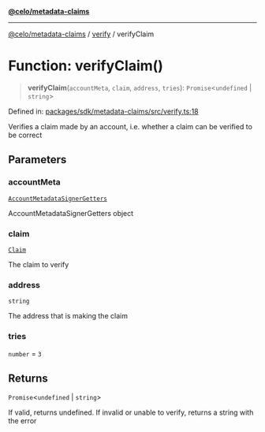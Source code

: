 [**@celo/metadata-claims**](../../README.md)

***

[@celo/metadata-claims](../../README.md) / [verify](../README.md) / verifyClaim

# Function: verifyClaim()

> **verifyClaim**(`accountMeta`, `claim`, `address`, `tries`): `Promise`\<`undefined` \| `string`\>

Defined in: [packages/sdk/metadata-claims/src/verify.ts:18](https://github.com/celo-org/developer-tooling/blob/master/packages/sdk/metadata-claims/src/verify.ts#L18)

Verifies a claim made by an account, i.e. whether a claim can be verified to be correct

## Parameters

### accountMeta

[`AccountMetadataSignerGetters`](../../types/type-aliases/AccountMetadataSignerGetters.md)

AccountMetadataSignerGetters object

### claim

[`Claim`](../../claim/type-aliases/Claim.md)

The claim to verify

### address

`string`

The address that is making the claim

### tries

`number` = `3`

## Returns

`Promise`\<`undefined` \| `string`\>

If valid, returns undefined. If invalid or unable to verify, returns a string with the error
